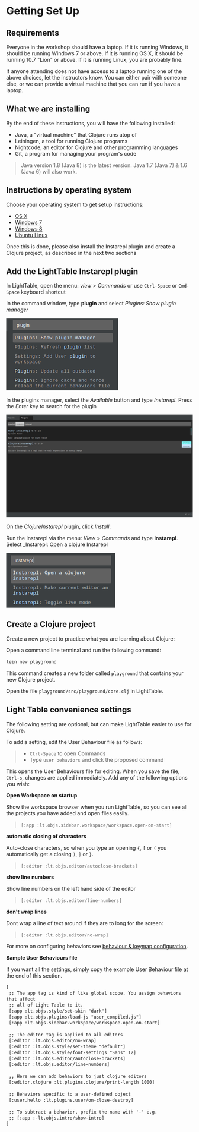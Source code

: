 Getting Set Up
==============

## Requirements

Everyone in the workshop should have a laptop. If it is running Windows, it should be running Windows 7 or above. If it is running OS X, it should be running 10.7 "Lion" or above. If it is running Linux, you are probably fine.

If anyone attending does not have access to a laptop running one of the above choices, let the instructors know. You can either pair with someone else, or we can provide a virtual machine that you can run if you have a laptop.

## What we are installing

By the end of these instructions, you will have the following installed:

* Java, a "virtual machine" that Clojure runs atop of
* Leiningen, a tool for running Clojure programs
* Nightcode, an editor for Clojure and other programming languages
* Git, a program for managing your program's code
> Java version 1.8 (Java 8) is the latest version.  Java 1.7 (Java 7) & 1.6 (Java 6) will also work.

## Instructions by operating system

Choose your operating system to get setup instructions:

* [OS X](setup_osx.md)
* [Windows 7](setup_win7.md)
* [Windows 8](setup_win8.md)
* [Ubuntu Linux](setup_ubuntu.md)

Once this is done, please also install the Instarepl plugin and create a Clojure project, as described in the next two sections

## Add the LightTable Instarepl plugin

In LightTable, open the menu: _view_ > _Commands_ or use `Ctrl-Space` or `Cmd-Space` keyboard shortcut

In the command window, type **plugin** and select _Plugins: Show plugin manager_

![Commands: Plugins: Show plugin manager](img/lighttable-plugin-command-list.png)

In the plugins manager, select the _Available_ button and type _Instarepl_.  Press the _Enter_ key to search for the plugin

![Plugin manager: Available Plugins: ClojureInstarepl](img/lighttable-plugin-clojureinstarepl-available.png)

On the _ClojureInstarepl_ plugin, click _Install_.

Run the Instarepl via the menu: _View_ > _Commands_ and type **Instarepl**.  Select _Instarepl: Open a clojure Instarepl

![Instarepl: Open a clojure Instarepl](img/lighttable-command-instarepl.png)

## Create a Clojure project

Create a new project to practice what you are learning about Clojure:

Open a command line terminal and run the following command:

```bash
lein new playground
```

This command creates a new folder called `playground` that contains your new Clojure project.

Open the file `playground/src/playground/core.clj` in LightTable.


## Light Table convenience settings

The following setting are optional, but can make LightTable easier to use for Clojure.

To add a setting, edit the User Behaviour file as follows:

> * `Ctrl-Space` to open Commands
> * Type `user behaviors` and click the proposed command

This opens the User Behaviours file for editing.  When you save the file, `Ctrl-s`, changes are applied immediately.  Add any of the following options you wish:

**Open Workspace on startup**

Show the workspace browser when you run LightTable, so you can see all the projects you have added and open files easily.

> `[:app :lt.objs.sidebar.workspace/workspace.open-on-start]`

**automatic closing of characters**

Auto-close characters, so when you type an opening `{`, `[` or `(` you automatically get a closing `)`, `]` or `}`.

> `[:editor :lt.objs.editor/autoclose-brackets]`

**show line numbers**

Show line numbers on the left hand side of the editor

> `[:editor :lt.objs.editor/line-numbers]`

**don't wrap lines**

Dont wrap a line of text around if they are to long for the screen:

> `[:editor :lt.objs.editor/no-wrap]`


For more on configuring behaviors see [behaviour & keymap configuration](https://github.com/LightTable/LightTable/blob/master/doc/behavior-and-keymap-configuration.md).


**Sample User Behaviours file**

If you want all the settings, simply copy the example User Behaviour file at the end of this section.

```
[
 ;; The app tag is kind of like global scope. You assign behaviors that affect
 ;; all of Light Table to it.
 [:app :lt.objs.style/set-skin "dark"]
 [:app :lt.objs.plugins/load-js "user_compiled.js"]
 [:app :lt.objs.sidebar.workspace/workspace.open-on-start]

 ;; The editor tag is applied to all editors
 [:editor :lt.objs.editor/no-wrap]
 [:editor :lt.objs.style/set-theme "default"]
 [:editor :lt.objs.style/font-settings "Sans" 12]
 [:editor :lt.objs.editor/autoclose-brackets]
 [:editor :lt.objs.editor/line-numbers]

 ;; Here we can add behaviors to just clojure editors
 [:editor.clojure :lt.plugins.clojure/print-length 1000]

 ;; Behaviors specific to a user-defined object
 [:user.hello :lt.plugins.user/on-close-destroy]

 ;; To subtract a behavior, prefix the name with '-' e.g.
 ;; [:app :-lt.objs.intro/show-intro]
]
```
